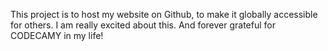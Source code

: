 This project is to host my website on Github, to make it globally accessible for others.
I am really excited about this.
And forever grateful for CODECAMY in my life!
